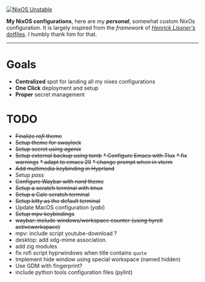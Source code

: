 
[![NixOS Unstable](https://img.shields.io/badge/NixOS-unstable-blue.svg?style=flat-square&logo=NixOS&logoColor=white)](https://nixos.org)

**My NixOS configurations**, here are my ___personal___, somewhat custom NixOs configuration. It is largely inspired from 
the _framework_ of  [_Henrick Lissner's_ dotfiles](https://github.com/hlissner/dotfiles). I humbly thank him for that.

---
# Goals
 - **Centralized** spot for landing all my nixes configurations
 - **One Click** deployment and setup
 - **Proper** secret management
 
# TODO 
 * ~~Finalize _rofi_ theme~~
 * ~~Setup theme for swaylock~~
 * ~~Setup secret using _agenix_~~
 * ~~Setup external backup using tomb~~
 ~~* Configure Emacs with Tlux~~
   ~~* fix warnings~~
   ~~* adapt to emacs 29~~
   ~~* change prompt when in vterm~~
 * ~~Add multimedia keybinding in Hyprland~~
 * Setup _pass_
 * ~~Configure Waybar with _nord_ theme~~
 * ~~Setup a scratch terminal with tmux~~
 * ~~Setup a Calc scratch terminal~~
 * ~~Setup kitty as the default terminal~~
 * Update MacOS configuration (_yabi_)
 * ~~Setup mpv keybindings~~
 * ~~waybar: include windows/workspace counter (using hyrctl activeworkspace)~~
 * mpv: include script youtube-download ? 
 * desktop: add xdg-mime association. 
 * add zig modules
 * fix rofi script hyprwindows when title contains ```quote```
 * Implement hide window using special workspace (named hidden)
 * Use GDM with fingerprint? 
 * include python tools configuration files (pylint)
 


